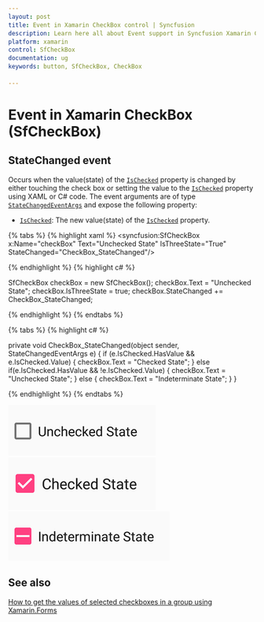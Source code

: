 ```yaml
---
layout: post
title: Event in Xamarin CheckBox control | Syncfusion
description: Learn here all about Event support in Syncfusion Xamarin CheckBox (SfCheckBox) control and more.
platform: xamarin
control: SfCheckBox
documentation: ug 
keywords: button, SfCheckBox, CheckBox

---
```


# Event in Xamarin CheckBox (SfCheckBox)

## StateChanged event
Occurs when the value(state) of the [`IsChecked`](https://help.syncfusion.com/cr/xamarin/Syncfusion.XForms.Buttons.ToggleButton.html#Syncfusion_XForms_Buttons_ToggleButton_IsChecked) property is changed by either touching the check box or setting the value to the [`IsChecked`](https://help.syncfusion.com/cr/xamarin/Syncfusion.XForms.Buttons.ToggleButton.html#Syncfusion_XForms_Buttons_ToggleButton_IsChecked) property using XAML or C# code. The event arguments are of type [`StateChangedEventArgs`](https://help.syncfusion.com/cr/xamarin/Syncfusion.XForms.Buttons.StateChangedEventArgs.html) and expose the following property:

* [`IsChecked`](https://help.syncfusion.com/cr/xamarin/Syncfusion.XForms.Buttons.ToggleButton.html#Syncfusion_XForms_Buttons_ToggleButton_IsChecked): The new value(state) of the [`IsChecked`](https://help.syncfusion.com/cr/xamarin/Syncfusion.XForms.Buttons.ToggleButton.html#Syncfusion_XForms_Buttons_ToggleButton_IsChecked) property.

{% tabs %}
{% highlight xaml %}
<syncfusion:SfCheckBox x:Name="checkBox" Text="Unchecked State" IsThreeState="True" StateChanged="CheckBox_StateChanged"/>

{% endhighlight %}
{% highlight c# %}

SfCheckBox checkBox = new SfCheckBox();
checkBox.Text = "Unchecked State";
checkBox.IsThreeState = true;
checkBox.StateChanged += CheckBox_StateChanged;
	
{% endhighlight %}
{% endtabs %}

{% tabs %}
{% highlight c# %}

private void CheckBox_StateChanged(object sender, StateChangedEventArgs e)
{
    if (e.IsChecked.HasValue && e.IsChecked.Value)
    {
        checkBox.Text = "Checked State";
    }
    else if(e.IsChecked.HasValue && !e.IsChecked.Value)
    {
        checkBox.Text = "Unchecked State";
    }
    else
    {
    checkBox.Text = "Indeterminate State";
    }
}

{% endhighlight %}
{% endtabs %}

![Checked state image](Images/Event1.png)
![Unchecked state image](Images/Event2.png)
![Indeterminate state image ](Images/Event3.png)

## See also

[How to get the values of selected checkboxes in a group using Xamarin.Forms](https://www.syncfusion.com/kb/10915/how-to-get-the-values-of-selected-checkboxes-in-a-group-using-xamarin-forms)

